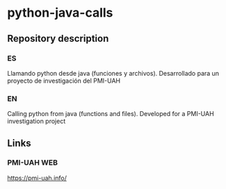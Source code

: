 # python-java-calls
## Repository description
### ES
Llamando python desde java (funciones y archivos). 
Desarrollado para un proyecto de investigación del PMI-UAH
### EN
Calling python from java (functions and files).
Developed for a PMI-UAH investigation project

## Links
### PMI-UAH WEB
https://pmi-uah.info/
